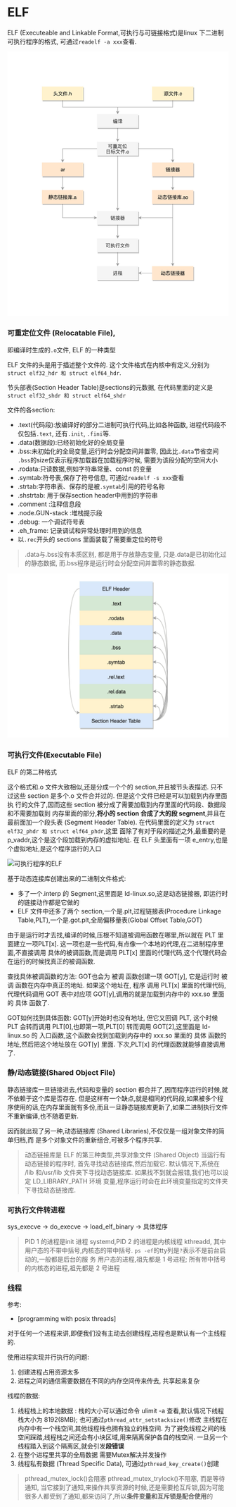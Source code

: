 # ELF
ELF (Executeable and Linkable Format,可执行与可链接格式)是linux 下二进制可执行程序的格式, 可通过`readelf -a xxx`查看.

![程序编译过程](/images/compile/1671100-20190512202937314-1323961004.jpg)

### 可重定位文件 (Relocatable File),
即编译时生成的`.o`文件, ELF 的一种类型

ELF 文件的头是用于描述整个文件的. 这个文件格式在内核中有定义,分别为 `struct elf32_hdr 和 struct elf64_hdr`.

节头部表(Section Header Table)是sections的元数据, 在代码里面的定义是`struct elf32_shdr 和 struct elf64_shdr`

文件的各section:
- .text(代码段):放编译好的部分二进制可执行代码,比如各种函数, 进程代码段不仅包括`.text`, 还有`.init`, `.fini`等.
- .data(数据段):已经初始化好的全局变量
- .bss:未初始化的全局变量,运行时会分配空间并置零, 因此比`.data`节省空间
    `.bss`的size仅表示程序加载器在加载程序时候, 需要为该段分配的空间大小
- .rodata:只读数据,例如字符串常量、const 的变量
- .symtab:符号表,保存了符号信息, 可通过`readelf -s xxx`查看
- .strtab:字符串表、保存的是被`.symtab`引用的符号名称
- .shstrtab: 用于保存section header中用到的字符串
- .comment :注释信息段
- .node.GUN-stack :堆栈提示段
- .debug: 一个调试符号表
- .eh_frame: 记录调试和异常处理时用到的信息
- 以`.rec`开头的 sections 里面装载了需要重定位的符号

> .data与.bss没有本质区别, 都是用于存放静态变量, 只是.data是已初始化过的静态数据, 而.bss程序是运行时会分配空间并置零的静态数据.

![.o文件的ELF](/images/compile/1671100-20190512203047832-334199166.jpg)

### 可执行文件(Executable File)
ELF 的第二种格式

这个格式和.o 文件大致相似,还是分成一个个的 section,并且被节头表描述. 只不过这些
section 是多个.o 文件合并过的. 但是这个文件已经是可以加载到内存里面执
行的文件了,因而这些 section 被分成了需要加载到内存里面的代码段、数据段和不需要加载到
内存里面的部分,**将小的 section 合成了大的段 segment**,并且在最前面加一个段头表
(Segment Header Table). 在代码里面的定义为 `struct elf32_phdr 和 struct elf64_phdr`,这里
面除了有对于段的描述之外,最重要的是 p_vaddr,这个是这个段加载到内存的虚拟地址. 在 ELF 头里面有一项 e_entry,也是个虚拟地址,是这个程序运行的入口

![可执行程序的ELF](http://scand75.gz01.bdysite.com/l/?n=8&i=blog/1671100/201905/1671100-20190512203151552-476702079.jpg)


基于动态连接库创建出来的二进制文件格式:
- 多了一个.interp 的 Segment,这里面是 ld-linux.so,这是动态链接器, 即运行时的链接动作都是它做的
- ELF 文件中还多了两个 section,一个是.plt,过程链接表(Procedure Linkage Table,PLT),一个是.got.plt,全局偏移量表(Global Offset Table,GOT)

由于是运行时才去找,编译的时候,压根不知道被调用函数在哪里,所以就在 PLT 里面建立一项PLT[x]. 这一项也是一些代码,有点像一个本地的代理,在二进制程序里面,不直接调用
具体的被调函数,而是调用 PLT[x] 里面的代理代码,这个代理代码会在运行的时候找真正的被调函数.

查找具体被调函数的方法: GOT也会为 被调 函数创建一项 GOT[y], 它是运行时 被调 函数在内存中真正的地址. 如果这个地址在, 程序 调用 PLT[x] 里面的代理代码,代理代码调用 GOT 表中对应项 GOT[y],调用的就是加载到内存中的 xxx.so 里面的 具体 函数了.

GOT如何找到具体函数: GOT[y]开始时也没有地址, 但它又回调 PLT, 这个时候 PLT 会转而调用 PLT[0],也即第一项,PLT[0] 转而调用 GOT[2],这里面是 ld-linux.so 的
入口函数,这个函数会找到加载到内存中的 xxx.so 里面的 具体 函数的地址,然后把这个地址放在 GOT[y] 里面. 下次,PLT[x] 的代理函数就能够直接调用了.

### 静/动态链接(Shared Object File)
静态链接库一旦链接进去,代码和变量的 section 都合并了,因而程序运行的时候,就不依赖于这个库是否存在. 但是这样有一个缺点,就是相同的代码段,如果被多个程序使用的话,在内存里面就有多份,而且一旦静态链接库更新了,如果二进制执行文件不重新编译,也不随着更新.

因而就出现了另一种,动态链接库 (Shared Libraries),不仅仅是一组对象文件的简单归档,而
是多个对象文件的重新组合,可被多个程序共享.

> 动态链接库是 ELF 的第三种类型,共享对象文件 (Shared Object)
> 当运行有动态链接的程序时, 首先寻找动态链接库,然后加载它. 默认情况下,系统在 /lib 和/usr/lib 文件夹下寻找动态链接库. 如果找不到就会报错,我们也可以设定 LD_LIBRARY_PATH 环境
变量,程序运行时会在此环境变量指定的文件夹下寻找动态链接库.

### 可执行文件转进程
sys_execve -> do_execve -> load_elf_binary -> 具体程序

> PID 1 的进程是init 进程 systemd,PID 2 的进程是内核线程 kthreadd, 其中用户态的不带中括号,内核态的带中括号. `ps -ef`的tty列是`?`表示不是前台启动的,一般都是后台的服
务
> 用户态的进程,祖先都是 1 号进程; 所有带中括号的内核态的进程,祖先都是 2 号进程

### 线程
参考:
- [programming with posix threads]

对于任何一个进程来讲,即便我们没有主动去创建线程,进程也是默认有一个主线程的.

使用进程实现并行执行的问题:
1. 创建进程占用资源太多
1. 进程之间的通信需要数据在不同的内存空间传来传去, 共享起来复杂

线程的数据:
1. 线程栈上的本地数据 : 栈的大小可以通过命令 ulimit -a 查看,默认情况下线程栈大小为 8192(8MB); 也可通过`pthread_attr_setstacksize()`修改
    主线程在内存中有一个栈空间,其他线程栈也拥有独立的栈空间. 为了避免线程之间的栈空间踩踏,线程栈之间还会有小块区域,用来隔离保护各自的栈空间. 一旦另一个线程踏入到这个隔离区,就会引发**段错误**
1. 在整个进程里共享的全局数据
    需要Mutex解决并发操作
1. 线程私有数据 (Thread Specific Data), 可通过`pthread_key_create()`创建

> pthread_mutex_lock()会阻塞
> pthread_mutex_trylock()不阻塞, 而是等待通知, 当它接到了通知,来操作共享资源的时候,还是需要抢互斥锁,因为可能很多人都受到了通知,都来访问了,所以**条件变量和互斥锁是配合使用**的